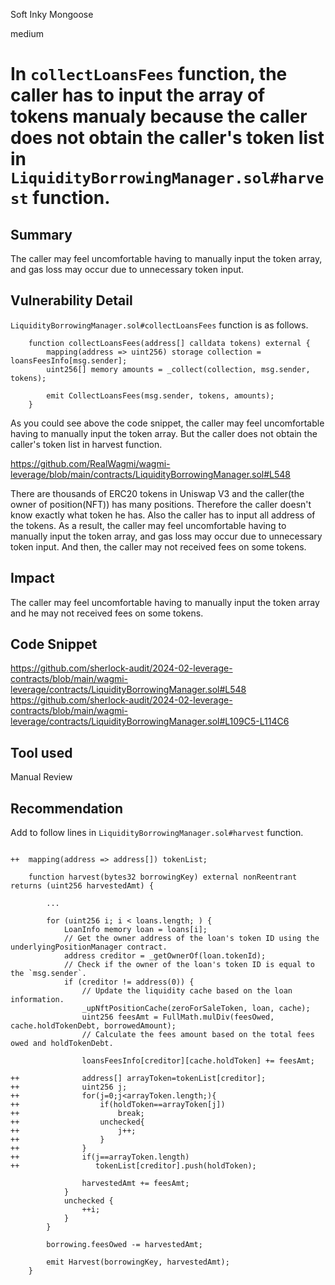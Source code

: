 Soft Inky Mongoose

medium

# In `collectLoansFees` function, the caller has to input the array of tokens manualy because the caller does not obtain the caller's token list in `LiquidityBorrowingManager.sol#harvest` function.

## Summary
The caller may feel uncomfortable having to manually input the token array, and gas loss may occur due to unnecessary token input.
## Vulnerability Detail
`LiquidityBorrowingManager.sol#collectLoansFees` function is as follows.

```solidity
    function collectLoansFees(address[] calldata tokens) external {
        mapping(address => uint256) storage collection = loansFeesInfo[msg.sender];
        uint256[] memory amounts = _collect(collection, msg.sender, tokens);

        emit CollectLoansFees(msg.sender, tokens, amounts);
    }
```

As you could see above the code snippet, the caller may feel uncomfortable having to manually input the token array.
But the caller does not obtain the caller's token list in harvest function.

https://github.com/RealWagmi/wagmi-leverage/blob/main/contracts/LiquidityBorrowingManager.sol#L548

There are thousands of ERC20 tokens in Uniswap V3 and the caller(the owner of position(NFT)) has many positions.
Therefore the caller doesn't know exactly what token he has.
Also the caller has to input all address of the tokens.
As a result, the caller may feel uncomfortable having to manually input the token array, and gas loss may occur due to unnecessary token input.
And then, the caller may not received fees on some tokens.
## Impact
The caller may feel uncomfortable having to manually input the token array and he may not received fees on some tokens.
## Code Snippet
https://github.com/sherlock-audit/2024-02-leverage-contracts/blob/main/wagmi-leverage/contracts/LiquidityBorrowingManager.sol#L548
https://github.com/sherlock-audit/2024-02-leverage-contracts/blob/main/wagmi-leverage/contracts/LiquidityBorrowingManager.sol#L109C5-L114C6
## Tool used

Manual Review

## Recommendation
Add to follow lines in `LiquidityBorrowingManager.sol#harvest` function.

```solidity

++  mapping(address => address[]) tokenList;

    function harvest(bytes32 borrowingKey) external nonReentrant returns (uint256 harvestedAmt) {

        ...

        for (uint256 i; i < loans.length; ) {
            LoanInfo memory loan = loans[i];
            // Get the owner address of the loan's token ID using the underlyingPositionManager contract.
            address creditor = _getOwnerOf(loan.tokenId);
            // Check if the owner of the loan's token ID is equal to the `msg.sender`.
            if (creditor != address(0)) {
                // Update the liquidity cache based on the loan information.
                _upNftPositionCache(zeroForSaleToken, loan, cache);
                uint256 feesAmt = FullMath.mulDiv(feesOwed, cache.holdTokenDebt, borrowedAmount);
                // Calculate the fees amount based on the total fees owed and holdTokenDebt.

                loansFeesInfo[creditor][cache.holdToken] += feesAmt;

++              address[] arrayToken=tokenList[creditor];
++              uint256 j;
++              for(j=0;j<arrayToken.length;){
++                  if(holdToken==arrayToken[j])
++                      break;
++                  unchecked{
++                      j++;
++                  }
++              }
++              if(j==arrayToken.length)
++                 tokenList[creditor].push(holdToken);

                harvestedAmt += feesAmt;
            }
            unchecked {
                ++i;
            }
        }

        borrowing.feesOwed -= harvestedAmt;

        emit Harvest(borrowingKey, harvestedAmt);
    }

```